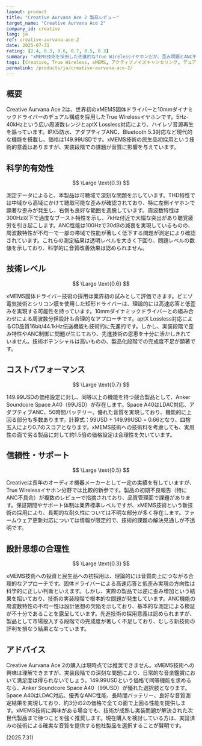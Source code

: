 ```yaml
---
layout: product
title: "Creative Aurvana Ace 2 製品レビュー"
target_name: "Creative Aurvana Ace 2"
company_id: creative
lang: ja
ref: creative-aurvana-ace-2
date: 2025-07-31
rating: [2.4, 0.3, 0.6, 0.7, 0.5, 0.3]
summary: "xMEMS技術を採用した先進的なTrue Wirelessイヤホンだが、歪み問題とANC不具合により音質面で深刻な課題を抱える"
tags: [Creative, True Wireless, xMEMS, アクティブノイズキャンセリング, デュアルドライバー]
permalink: /products/ja/creative-aurvana-ace-2/
---
```

## 概要

Creative Aurvana Ace 2は、世界初のxMEMS固体ドライバーと10mmダイナミックドライバーのデュアル構成を採用したTrue Wirelessイヤホンです。5Hz-40kHzという広い周波数レンジとaptX Lossless対応により、ハイレゾ音源再生を謳っています。IPX5防水、アダプティブANC、Bluetooth 5.3対応など現代的な機能を搭載し、価格は149.99USDです。xMEMS技術の民生品初採用という技術的意義はありますが、実装段階での課題が音質に影響を与えています。

## 科学的有効性

$$ \Large \text{0.3} $$

測定データによると、本製品は可聴域で深刻な問題を示しています。THD特性では中域から高域にかけて聴取可能な歪みが確認されており、特に左側イヤホンで顕著な歪みが発生し、右側も良好な範囲を逸脱しています。周波数特性は300Hz以下で過度なブースト特性を示し、7kHz付近で大幅な突出があり聴覚疲労を引き起こします。ANC性能は100Hzで30dBの減衰を実現しているものの、周波数特性が不均一で一部の帯域で性能が著しく低下する問題が測定により確認されています。これらの測定結果は透明レベルを大きく下回り、問題レベルの数値を示しており、科学的に音質改善効果は認められません。

## 技術レベル

$$ \Large \text{0.6} $$

xMEMS固体ドライバー技術の採用は業界初の試みとして評価できます。ピエゾ電気技術とシリコン膜を使用した矩形ドライバーは、理論的には高速応答と低歪みを実現する可能性を持っています。10mmダイナミックドライバーとの組み合わせによる周波数分担設計も合理的なアプローチです。aptX Lossless対応によるCD品質16bit/44.1kHz伝送機能も技術的に先進的です。しかし、実装段階で歪み特性やANC制御に問題が生じており、先進技術の恩恵を十分に活かしきれていません。技術ポテンシャルは高いものの、製品化段階での完成度不足が顕著です。

## コストパフォーマンス

$$ \Large \text{0.7} $$

149.99USDの価格設定に対し、同等以上の機能を持つ競合製品として、Anker Soundcore Space A40（99USD）が存在します。Space A40はLDAC対応、アダプティブANC、50時間バッテリー、優れた音質を実現しており、機能的に上回る部分も多数あります。計算式：99USD ÷ 149.99USD = 0.66となり、四捨五入により0.7のスコアとなります。xMEMS技術への技術料を考慮しても、実用性の面で劣る製品に対して約1.5倍の価格設定は合理性を欠いています。

## 信頼性・サポート

$$ \Large \text{0.5} $$

Creativeは長年のオーディオ機器メーカーとして一定の実績を有していますが、True Wirelessイヤホン分野では比較的新参です。製品の初期不良報告（特にANC不具合）が複数のレビューで指摘されており、品質管理面で課題があります。保証期間やサポート体制は業界標準レベルですが、xMEMS技術という新技術の採用により、長期的な耐久性については不明な部分が多く存在します。ファームウェア更新対応については情報が限定的で、技術的課題の解決見通しが不透明です。

## 設計思想の合理性

$$ \Large \text{0.3} $$

xMEMS技術への投資と民生品への初採用は、理論的には音質向上につながる合理的なアプローチです。固体ドライバーによる高速応答と低歪み実現の方向性は科学的に正しい判断といえます。しかし、実際の製品では逆に歪み増加という結果を招いており、技術の実装段階で根本的な問題が発生しています。ANC機能の周波数特性の不均一性は設計思想の欠陥を示しており、基本的な測定による検証が不十分であることを露呈しています。先進技術の採用意義は認められますが、製品として市場投入する段階での完成度が著しく不足しており、むしろ新技術の評判を損なう結果となっています。

## アドバイス

Creative Aurvana Ace 2の購入は現時点では推奨できません。xMEMS技術への興味は理解できますが、実装段階での深刻な問題により、日常的な音楽鑑賞において満足度は得られないでしょう。149.99USDという価格で同等機能を求めるなら、Anker Soundcore Space A40（99USD）が優れた選択肢となります。Space A40はLDAC対応、優秀なANC性能、長時間バッテリー、良好な音質測定結果を実現しており、約3分の2の価格で全ての面で上回る性能を提供します。xMEMS技術に興味がある場合でも、技術が成熟し実装問題が解決された次世代製品まで待つことを強く推奨します。現在購入を検討している方は、実証済みの技術による確実な音質を提供する他社製品を選択することが賢明です。

(2025.7.31)